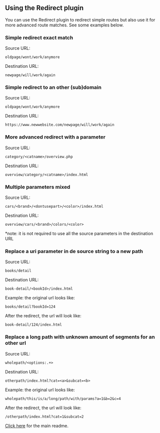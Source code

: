 ## Using the Redirect plugin

You can use the Redirect plugin to redirect simple routes but also use it for more advanced route matches. See some examples below.

### Simple redirect exact match
Source URL:
```
oldpage/wont/work/anymore
```
Destination URL:
```
newpage/will/work/again
```

### Simple redirect to an other (sub)domain
Source URL:
```
oldpage/wont/work/anymore
```
Destination URL:
```
https://www.newwebsite.com/newpage/will/work/again
```

### More advanced redirect with a parameter
Source URL:
```
category/<catname>/overview.php
```
Destination URL:
```
overview/category/<catname>/index.html
```

### Multiple parameters mixed
Source URL:
```
cars/<brand>/<dontusepart>/<color>/index.html
```
Destination URL:
```
overview/cars/<brand>/colors/<color>
```
*note: it is not required to use all the source parameters in the destination URL

### Replace a uri parameter in de source string to a new path

Source URL:
```
books/detail
```
Destination URL:
```
book-detail/<bookId>/index.html
```

Example: the original url looks like:
```
books/detail?bookId=124
```

After the redirect, the url will look like:
```
book-detail/124/index.html
```

### Replace a long path with unknown amount of segments for an other url

Source URL:
```
wholepath/<options:.+>
```
Destination URL:
```
otherpath/index.html?cat=<a>&subcat=<b>
```

Example: the original url looks like:
```
wholepath/this/is/a/long/path/with/params?a=1&b=2&c=4
```

After the redirect, the url will look like:
```
/otherpath/index.html?cat=1&subcat=2
```

[Click here](README.md) for the main readme.
